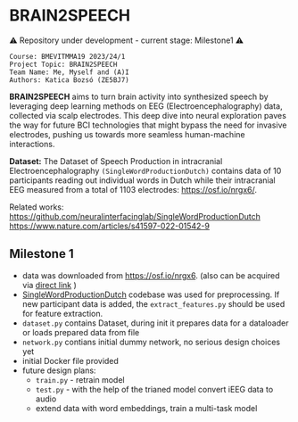 # BRAIN2SPEECH

:warning: Repository under development - current stage: Milestone1 :warning: 
```
Course: BMEVITMMA19 2023/24/1 
Project Topic: BRAIN2SPEECH 
Team Name: Me, Myself and (A)I
Authors: Katica Bozsó (ZE5BJ7)
```

**BRAIN2SPEECH** aims to turn brain activity into synthesized speech by leveraging deep learning methods on EEG (Electroencephalography) data, collected via scalp electrodes. This deep dive into neural exploration paves the way for future BCI technologies that might bypass the need for invasive electrodes, pushing us towards more seamless human-machine interactions.

**Dataset:** The Dataset of Speech Production in intracranial Electroencephalography `(SingleWordProductionDutch)` contains data of 10 participants reading out individual words in Dutch while their intracranial EEG measured from a total of 1103 electrodes: https://osf.io/nrgx6/.

Related works: \
https://github.com/neuralinterfacinglab/SingleWordProductionDutch \
https://www.nature.com/articles/s41597-022-01542-9

## Milestone 1
- data was downloaded from https://osf.io/nrgx6. (also can be acquired via  [direct link](https://files.de-1.osf.io/v1/resources/nrgx6/providers/osfstorage/623d9d9a938b480e3797af8f) )
- [SingleWordProductionDutch](https://github.com/neuralinterfacinglab/SingleWordProductionDutch) codebase was used for preprocessing. If new participant data is added, the `extract_features.py` should be used for feature extraction.
- `dataset.py` contains Dataset, during init it prepares data for a dataloader or loads prepared data from file
- `network.py` contians initial dummy network, no serious design choices yet
- initial Docker file provided
- future design plans:
    - `train.py` - retrain model
    - `test.py` - with the help of the trianed model convert iEEG data to audio
    -  extend data with word embeddings, train a multi-task model




